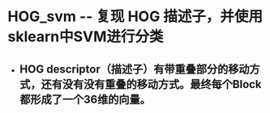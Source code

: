 # HOG_svm -- 复现 HOG 描述子，并使用sklearn中SVM进行分类
* ## HOG descriptor（描述子）有带重叠部分的移动方式，还有没有没有重叠的移动方式。最终每个Block都形成了一个36维的向量。
